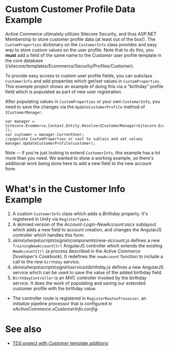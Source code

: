 ﻿Custom Customer Profile Data Example
========

Active Commerce ultimately utilizes Sitecore Security, and thus ASP.NET Membership to store customer profile data
(at least out of the box!). The `CustomProperties` dictionary on the `CustomerInfo` class provides and easy way
to store custom values on the user profile. Note that to do this, you **must** add a field of the same name to the
*Customer* user profile template in the core database (/sitecore/templates/Ecommerce/Security/Profiles/Customer).

To provide easy access to custom user profile fields, you can subclass `CustomerInfo` and add properties which
get/set values in `CustomProperties`. This example project shows an example of doing this via a "birthday"
profile field which is populated as part of new user registration.

After populating values in `CustomProperties` or your own `CustomerInfo`, you need to save the changes via the
`UpdateCustomerProfile` method of `ICustomerManager`.

    var manager = Sitecore.Ecommerce.Context.Entity.Resolve<ICustomerManager<Sitecore.Ecommerce.DomainModel.Users.CustomerInfo>>();
    var customer = manager.CurrentUser;
    //populate CustomProperties or cast to sublass and set values
    manager.UpdateCustomerProfile(customer);

Note -- if you're just looking to extend `CustomerInfo`, this example has a lot more than you need. We wanted to
show a working example, so there's additional work being done here to add a new field to the new account form.

# What's in the Customer Info Example
1. A custom `CustomerInfo` class which adds a *Birthday* property. It's registered in Unity via `RegisterTypes`.
2. A skinned version of the *Account-Login-NewAccount.ascx* sublayout which adds a new field to account creation, and changes the AngularJS controller which handles this form.
3. *skins\sherpa\scripts\signin\components\new-account.js* defines a new `TrainingNewAccountCtrl` AngularJS controller which extends the existing `NewAccountCtrl`
(a process described in the *Active Commerce Developer's Cookbook*). It redefines the `newAccount` function to include a call to the new `birthday` service.
4. *skins\sherpa\scripts\signin\services\birthday.js* defines a new AngularJS service which can be used to save the value of the added birthday field.
5. `BirthdayController` is an MVC controller invoked by the birthday service. It does the work of populating and saving our extended customer profile with the birthday value.
* The controller route is registered in `RegisterRoutesProcessor`, an *initialize* pipeline processor that is configured in *xActiveCommerce.xCustomerInfo.config*.

# See also
* [TDS project with *Customer* template additions](../ActiveCommerce.Training.CustomerInfo.Sitecore.Core)